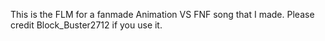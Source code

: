 This is the FLM for a fanmade Animation VS FNF song that I made.
Please credit Block_Buster2712 if you use it.
